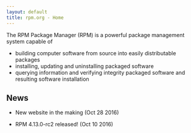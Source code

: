 ```yaml
---
layout: default
title: rpm.org - Home
---
```


The RPM Package Manager (RPM) is a powerful package management system
capable of
* building computer software from source into easily distributable
  packages
* installing, updating and uninstalling packaged software
* querying information and verifying integrity packaged software
  and resulting software installation

## News

* New website in the making (Oct 28 2016)

* RPM 4.13.0-rc2 released! (Oct 10 2016)

